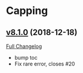 # Capping

## [v8.1.0](https://github.com/BigWigsMods/Capping/tree/v8.1.0) (2018-12-18)
[Full Changelog](https://github.com/BigWigsMods/Capping/compare/v8.0.21...v8.1.0)

- bump toc  
- Fix rare error, closes #20  
